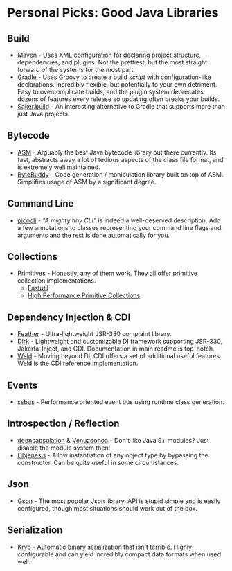 # Personal Picks: Good Java Libraries

## Build

- [Maven](https://maven.apache.org/) - Uses XML configuration for declaring project structure, dependencies, and plugins. Not the prettiest, but the most straight forward of the systems for the most part.
- [Gradle](https://gradle.org/) - Uses Groovy to create a build _script_ with configuration-like declarations. Incredibly flexible, but potentially to your own detriment. Easy to overcomplicate builds, and the plugin system deprecates dozens of features every release so updating often breaks your builds.
- [Saker.build](https://saker.build/) - An interesting alternative to Gradle that supports more than just Java projects.

## Bytecode

- [ASM](https://asm.ow2.io/) - Arguably the best Java bytecode library out there currently. Its fast, abstracts away a lot of tedious aspects of the class file format, and is extremely well maintained.
- [ByteBuddy](https://bytebuddy.net/#/) - Code generation / manipulation library built on top of ASM. Simplifies usage of ASM by a significant degree.

## Command Line

- [picocli](https://picocli.info/) - *"A mighty tiny CLI"* is indeed a well-deserved description. Add a few annotations to classes representing your command line flags and arguments and the rest is done automatically for you.

## Collections

- Primitives - Honestly, any of them work. They all offer primitive collection implementations.
    - [Fastutil](https://github.com/vigna/fastutil)
    - [High Performance Primitive Collections](https://github.com/carrotsearch/hppc)

## Dependency Injection & CDI

- [Feather](https://github.com/zsoltherpai/feather) - Ultra-lightweight JSR-330 complaint library.
- [Dirk](https://github.com/hjohn/Dirk) - Lightweight and customizable DI framework supporting JSR-330, Jakarta-Inject, and CDI. Documentation in main readme is top-notch.
- [Weld](https://weld.cdi-spec.org/) - Moving beyond DI, CDI offers a set of additional useful features. Weld is the CDI reference implementation.

## Events

- [ssbus](https://github.com/xxDark/ssbus) - Performance oriented event bus using runtime class generation.

## Introspection / Reflection

- [deencapsulation](https://github.com/xxDark/deencapsulation) & [Venuzdonoa](https://github.com/xxDark/Venuzdonoa) - Don't like Java 9+ modules? Just disable the module system then!
- [Objenesis](https://github.com/easymock/objenesis) - Allow instantiation of any object type by bypassing the constructor. Can be quite useful in some circumstances.

## Json

- [Gson](https://github.com/google/gson) - The most popular Json library. API is stupid simple and is easily configured, though most situations should work out of the box.

## Serialization

- [Kryo](https://github.com/EsotericSoftware/kryo) - Automatic binary serialization that isn't terrible. Highly configurable and can yield incredibly compact data formats when used well.
